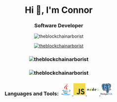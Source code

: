 <h1 align="center">Hi 👋, I'm Connor</h1>
<h3 align="center">Software Developer</h3>

<p align="center"> <img src="https://komarev.com/ghpvc/?username=theblockchainarborist&label=Profile%20views&color=0e75b6&style=flat" alt="theblockchainarborist" /> </p>


<p align="center"> <a href="https://github.com/ryo-ma/github-profile-trophy"> <img src="https://github-profile-trophy.vercel.app/?username=theblockchainarborist&theme=onestar" alt="theblockchainarborist" /> </a> </p>

<h3 align="center"><img align="center" src="https://github-readme-stats.vercel.app/api?username=theblockchainarborist&show_icons=true&locale=en" alt="theblockchainarborist" /></h3>

<h3 align="center">
<p><img align="center" src="https://github-readme-streak-stats.herokuapp.com/?user=theblockchainarborist&" alt="theblockchainarborist" /></p>
</h3>

<h3 align="center">Languages and Tools: <a href="https://www.java.com" target="_blank" rel="noreferrer"> <img src="https://raw.githubusercontent.com/devicons/devicon/master/icons/java/java-original.svg" alt="java" width="40" height="40"/> </a> <a href="https://developer.mozilla.org/en-US/docs/Web/JavaScript" target="_blank" rel="noreferrer"> <img src="https://raw.githubusercontent.com/devicons/devicon/master/icons/javascript/javascript-original.svg" alt="javascript" width="40" height="40"/> </a> <a href="https://nodejs.org" target="_blank" rel="noreferrer"> <img src="https://raw.githubusercontent.com/devicons/devicon/master/icons/nodejs/nodejs-original-wordmark.svg" alt="nodejs" width="40" height="40"/> </a> <a href="https://www.postgresql.org" target="_blank" rel="noreferrer"> <img src="https://raw.githubusercontent.com/devicons/devicon/master/icons/postgresql/postgresql-original-wordmark.svg" alt="postgresql" width="40" height="40"/> </a>
</h3>


